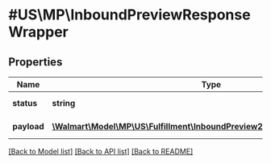 # #US\MP\InboundPreviewResponseWrapper

## Properties

Name | Type | Description | Notes
------------ | ------------- | ------------- | -------------
**status** | **string** | Response status. | [optional]
**payload** | [**\Walmart\Model\MP\US\Fulfillment\InboundPreview200ResponsePayloadInner[]**](InboundPreview200ResponsePayloadInner.md) | Response payload. | [optional]


[[Back to Model list]](../) [[Back to API list]](../../Api/US/MP) [[Back to README]](../../README.md)
